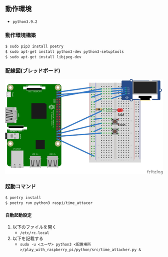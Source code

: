 ## 動作環境
- `python3.9.2`

### 動作環境構築
```sh
$ sudo pip3 install poetry
$ sudo apt-get install python3-dev python3-setuptools
$ sudo apt-get install libjpeg-dev
```

### 配線図(ブレッドボード)
![配線図](doc/images/bread_board.jpg)

### 起動コマンド
```sh
$ poetry install
$ poetry run python3 raspi/time_attacer
```

#### 自動起動設定
1. 以下のファイルを開く
   - `/etc/rc.local`
2. 以下を記載する
   - `sudo -u <ユーザ> python3 <配置場所>/play_with_raspberry_pi/python/src/time_attacker.py &`
